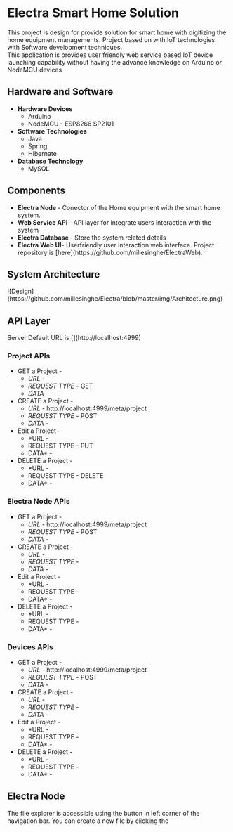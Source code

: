 <h1 id="electra-smart-home-solution">Electra Smart Home Solution</h1>
<p>This project is design for provide solution for smart home with digitizing the home equipment managements. Project based on with IoT technologies with Software development techniques.<br>
This application is provides user friendly web service based IoT device launching capability without having the advance knowledge on Arduino or NodeMCU devices</p>
<h2 id="hardware-and-software">Hardware and Software</h2>
<ul>
<li><strong>Hardware Devices</strong>
<ul>
<li>Arduino</li>
<li>NodeMCU - ESP8266 SP2101</li>
</ul>
</li>
<li><strong>Software Technologies</strong>
<ul>
<li>Java</li>
<li>Spring</li>
<li>Hibernate</li>
</ul>
</li>
<li><strong>Database Technology</strong>
<ul>
<li>MySQL</li>
</ul>
</li>
</ul>
<h2 id="components">Components</h2>
<ul>
<li><strong>Electra Node </strong>- Conector of the Home equipment with the smart home system.</li>
<li><strong>Web Service API </strong>- API layer for integrate users interaction with the system</li>
<li><strong>Electra Database </strong>- Store the system related details</li>
<li><strong>Electra Web UI</strong>- Userfriendly user interaction web interface. Project repository is [here](https://github.com/millesinghe/ElectraWeb).</li>
</ul>

<h2 id="electra-node">System Architecture</h2>
![Design](https://github.com/millesinghe/Electra/blob/master/img/Architecture.png)

<h2 id="electra-node">API Layer</h2>
Server Default URL is [](http://localhost:4999)
<h3><strong>Project APIs</strong></h3>

 - GET a Project - 
	 - *URL* -
	 - *REQUEST TYPE -*  GET
	 - *DATA* - 
 - CREATE a Project - 
	  - *URL* -  http://localhost:4999/meta/project
	 - *REQUEST TYPE* - POST
	 - *DATA* - 
 - Edit a Project - 
 	 - *URL - 
	 - REQUEST TYPE - PUT
	 - DATA* - 
 - DELETE a Project - 
 	 - *URL - 
	 - REQUEST TYPE - DELETE
	 - DATA* - 

<h3><strong>Electra Node APIs</strong></h3>

 - GET a Project - 
	 - *URL* - http://localhost:4999/meta/project
	 - *REQUEST TYPE -* POST
	 - *DATA* - 
 - CREATE a Project - 
	  - *URL* - 
	 - *REQUEST TYPE* - 
	 - *DATA* - 
 - Edit a Project - 
 	 - *URL - 
	 - REQUEST TYPE - 
	 - DATA* - 
 - DELETE a Project - 
 	 - *URL - 
	 - REQUEST TYPE - 
	 - DATA* - 

<h3><strong>Devices APIs<strong></strong></strong></h3>

 - GET a Project - 
	 - *URL* - http://localhost:4999/meta/project
	 - *REQUEST TYPE -* POST
	 - *DATA* - 
 - CREATE a Project - 
	  - *URL* - 
	 - *REQUEST TYPE* - 
	 - *DATA* - 
 - Edit a Project - 
 	 - *URL - 
	 - REQUEST TYPE - 
	 - DATA* - 
 - DELETE a Project - 
 	 - *URL - 
	 - REQUEST TYPE - 
	 - DATA* - 

</h3><h2 id="electra-node">Electra Node</h2>
<p>The file explorer is accessible using the button in left corner of the navigation bar. You can create a new file by clicking the 
<!--stackedit_data:
eyJoaXN0b3J5IjpbMjM4OTExMTkxLC0zNTgwODIxNTEsMTI5Nj
I0NTA1OSw4NjMyNDc4NjksLTExNTM4NTM4NywtMTQzMzcxMDMx
NiwtMzMyNDU1MzYzXX0=
-->